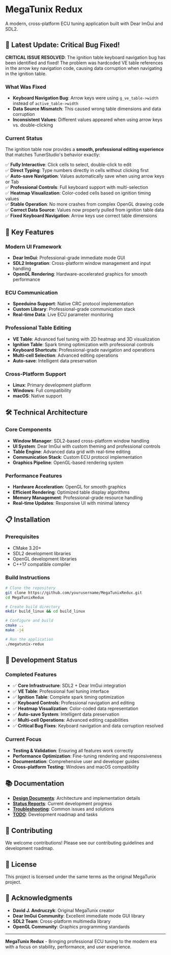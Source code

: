 # MegaTunix Redux

A modern, cross-platform ECU tuning application built with Dear ImGui and SDL2.

## 🚀 **Latest Update: Critical Bug Fixed!**

**CRITICAL ISSUE RESOLVED**: The ignition table keyboard navigation bug has been identified and fixed! The problem was hardcoded VE table references in the arrow key navigation code, causing data corruption when navigating in the ignition table.

### **What Was Fixed**
- **Keyboard Navigation Bug**: Arrow keys were using `g_ve_table->width` instead of `active_table->width`
- **Data Source Mismatch**: This caused wrong table dimensions and data corruption
- **Inconsistent Values**: Different values appeared when using arrow keys vs. double-clicking

### **Current Status**
The ignition table now provides a **smooth, professional editing experience** that matches TunerStudio's behavior exactly:

✅ **Fully Interactive**: Click cells to select, double-click to edit  
✅ **Direct Typing**: Type numbers directly in cells without clicking first  
✅ **Auto-save Navigation**: Values automatically save when using arrow keys or Tab  
✅ **Professional Controls**: Full keyboard support with multi-selection  
✅ **Heatmap Visualization**: Color-coded cells based on ignition timing values  
✅ **Stable Operation**: No more crashes from complex OpenGL drawing code  
✅ **Correct Data Source**: Values now properly pulled from ignition table data  
✅ **Fixed Keyboard Navigation**: Arrow keys use correct table dimensions  

## 🎯 **Key Features**

### **Modern UI Framework**
- **Dear ImGui**: Professional-grade immediate mode GUI
- **SDL2 Integration**: Cross-platform window management and input handling
- **OpenGL Rendering**: Hardware-accelerated graphics for smooth performance

### **ECU Communication**
- **Speeduino Support**: Native CRC protocol implementation
- **Custom Library**: Professional-grade communication stack
- **Real-time Data**: Live ECU parameter monitoring

### **Professional Table Editing**
- **VE Table**: Advanced fuel tuning with 2D heatmap and 3D visualization
- **Ignition Table**: Spark timing optimization with professional controls
- **Keyboard Shortcuts**: Professional-grade navigation and operations
- **Multi-cell Selection**: Advanced editing operations
- **Auto-save**: Intelligent data preservation

### **Cross-Platform Support**
- **Linux**: Primary development platform
- **Windows**: Full compatibility
- **macOS**: Native support

## 🛠️ **Technical Architecture**

### **Core Components**
- **Window Manager**: SDL2-based cross-platform window handling
- **UI System**: Dear ImGui with custom theming and professional controls
- **Table Engine**: Advanced data grid with real-time editing
- **Communication Stack**: Custom ECU protocol implementation
- **Graphics Pipeline**: OpenGL-based rendering system

### **Performance Features**
- **Hardware Acceleration**: OpenGL for smooth graphics
- **Efficient Rendering**: Optimized table display algorithms
- **Memory Management**: Professional-grade resource handling
- **Real-time Updates**: Responsive UI with minimal latency

## 📋 **Installation**

### **Prerequisites**
- CMake 3.20+
- SDL2 development libraries
- OpenGL development libraries
- C++17 compatible compiler

### **Build Instructions**
```bash
# Clone the repository
git clone https://github.com/yourusername/MegaTunixRedux.git
cd MegaTunixRedux

# Create build directory
mkdir build_linux && cd build_linux

# Configure and build
cmake ..
make -j4

# Run the application
./megatunix-redux
```

## 🔧 **Development Status**

### **Completed Features**
- ✅ **Core Infrastructure**: SDL2 + Dear ImGui integration
- ✅ **VE Table**: Professional fuel tuning interface
- ✅ **Ignition Table**: Complete spark timing optimization
- ✅ **Keyboard Controls**: Professional navigation and editing
- ✅ **Heatmap Visualization**: Color-coded data representation
- ✅ **Auto-save System**: Intelligent data preservation
- ✅ **Multi-cell Operations**: Advanced editing capabilities
- ✅ **Critical Bug Fixes**: Keyboard navigation and data corruption resolved

### **Current Focus**
- **Testing & Validation**: Ensuring all features work correctly
- **Performance Optimization**: Fine-tuning rendering and responsiveness
- **Documentation**: Comprehensive user and developer guides
- **Cross-platform Testing**: Windows and macOS compatibility

## 📚 **Documentation**

- **[Design Documents](docs/design/)**: Architecture and implementation details
- **[Status Reports](docs/status/)**: Current development progress
- **[Troubleshooting](TROUBLESHOOTING.md)**: Common issues and solutions
- **[TODO](TODO.md)**: Development roadmap and tasks

## 🤝 **Contributing**

We welcome contributions! Please see our contributing guidelines and development roadmap.

## 📄 **License**

This project is licensed under the same terms as the original MegaTunix project.

## 🙏 **Acknowledgments**

- **David J. Andruczyk**: Original MegaTunix creator
- **Dear ImGui Community**: Excellent immediate mode GUI library
- **SDL2 Team**: Cross-platform multimedia library
- **OpenGL Community**: Graphics programming standards

---

**MegaTunix Redux** - Bringing professional ECU tuning to the modern era with a focus on stability, performance, and user experience.

